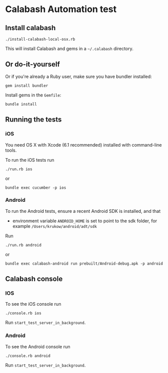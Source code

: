 # Calabash Automation test

## Install calabash

    ./install-calabash-local-osx.rb

This will install Calabash and gems in a `~/.calabash` directory.

## Or do-it-yourself

Or if you're already a Ruby user, make sure you have bundler installed:

    gem install bundler

Install gems in the `Gemfile`:

    bundle install

## Running the tests

### iOS

You need OS X with Xcode (6.1 recommended) installed with command-line tools.

To run the iOS tests run

    ./run.rb ios

or

    bundle exec cucumber -p ios

### Android

To run the Android tests, ensure a recent Android SDK is installed, and that

* environment variable `ANDROID_HOME` is set to point to the sdk folder, for example `/Users/krukow/android/adt/sdk`

Run

    ./run.rb android

or

    bundle exec calabash-android run prebuilt/Android-debug.apk -p android

## Calabash console

### IOS

To see the iOS console run

    ./console.rb ios
    
Run `start_test_server_in_background`.

### Android

To see the Android console run

    ./console.rb android

Run `start_test_server_in_background`.
